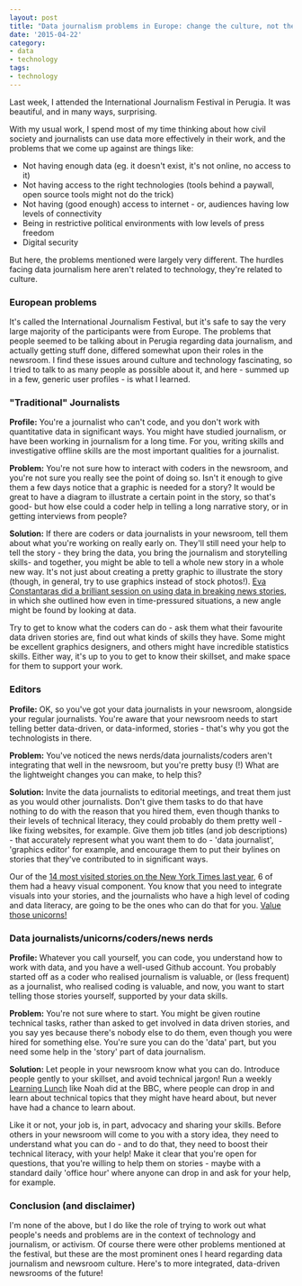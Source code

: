 ```yaml
---
layout: post
title: "Data journalism problems in Europe: change the culture, not the technology"
date: '2015-04-22'
category:
- data
- technology
tags:
- technology
---
```


Last week, I attended the International Journalism Festival in Perugia. It was beautiful, and in many ways, surprising. 

With my usual work, I spend most of my time thinking about how civil society and journalists can use data more effectively in their work, and the problems that we come up against are things like: 

* Not having enough data (eg. it doesn't exist, it's not online, no access to it)
* Not having access to the right technologies (tools behind a paywall, open source tools might not do the trick)
* Not having (good enough) access to internet - or, audiences having low levels of connectivity
* Being in restrictive political environments with low levels of press freedom
* Digital security

But here, the problems mentioned were largely very different. The hurdles facing data journalism here aren't related to technology, they're related to culture.

<!--more-->

### European problems

It's called the International Journalism Festival, but it's safe to say the very large majority of the participants were from Europe. The problems that people seemed to be talking about in Perugia regarding data journalism, and actually getting stuff done, differed somewhat upon their roles in the newsroom. I find these issues around culture and technology fascinating, so I tried to talk to as many people as possible about it, and here - summed up in a few, generic user profiles - is what I learned.

### "Traditional" Journalists

**Profile:** You're a journalist who can't code, and you don't work with quantitative data in significant ways. You might have studied journalism, or have been working in journalism for a long time. For you, writing skills and investigative offline skills are the most important qualities for a journalist.

**Problem:** You're not sure how to interact with coders in the newsroom, and you're not sure you really see the point of doing so. Isn't it enough to give them a few days notice that a graphic is needed for a story? It would be great to have a diagram to illustrate a certain point in the story, so that's good- but how else could a coder help in telling a long narrative story, or in getting interviews from people? 

**Solution:** If there are coders or data journalists in your newsroom, tell them about what you're working on really early on. They'll still need your help to tell the story - they bring the data, you bring the journalism and storytelling skills- and together, you might be able to tell a whole new story in a whole new way. It's not just about creating a pretty graphic to illustrate the story (though, in general, try to use graphics instead of stock photos!). [Eva Constantaras did a brilliant session on using data in breaking news stories](http://www.journalismfestival.com/programme/2015/transforming-global-breaking-wews-with-data), in which she outlined how even in time-pressured situations, a new angle might be found by looking at data. 

Try to get to know what the coders can do - ask them what their favourite data driven stories are, find out what kinds of skills they have. Some might be excellent graphics designers, and others might have incredible statistics skills. Either way, it's up to you to get to know their skillset, and make space for them to support your work.

### Editors

**Profile:** OK, so you've got your data journalists in your newsroom, alongside your regular journalists. You're aware that your newsroom needs to start telling better data-driven, or data-informed, stories - that's why you got the technologists in there.

**Problem:** You've noticed the news nerds/data journalists/coders aren't integrating that well in the newsroom, but you're pretty busy (!) What are the lightweight changes you can make, to help this?

**Solution:** Invite the data journalists to editorial meetings, and treat them just as you would other journalists. Don't give them tasks to do that have nothing to do with the reason that you hired them, even though thanks to their levels of technical literacy, they could probably do them pretty well - like fixing websites, for example. Give them job titles (and job descriptions) - that accurately represent what you want them to do - 'data journalist', 'graphics editor' for example, and encourage them to put their bylines on stories that they've contributed to in significant ways. 

Our of the [14 most visited stories on the New York Times last year](http://www.nytco.com/the-new-york-timess-most-visited-content-of-2014-2/), 6 of them had a heavy visual component. You know that you need to integrate visuals into your stories, and the journalists who have a high level of coding and data literacy, are going to be the ones who can do that for you. [Value those unicorns!](https://www.youtube.com/watch?v=864pOLNWsZo)

### Data journalists/unicorns/coders/news nerds

**Profile:** Whatever you call yourself, you can code, you understand how to work with data, and you have a well-used Github account. You probably started off as a coder who realised journalism is valuable, or (less frequent) as a journalist, who realised coding is valuable, and now, you want to start telling those stories yourself, supported by your data skills.

**Problem:** You're not sure where to start. You might be given routine technical tasks, rather than asked to get involved in data driven stories, and you say yes because there's nobody else to do them, even though you were hired for something else. You're sure you can do the 'data' part, but you need some help in the 'story' part of data journalism.

**Solution:** Let people in your newsroom know what you can do. Introduce people gently to your skillset, and avoid technical jargon! Run a weekly [Learning Lunch](http://schoolofdata.org/learning-lunches/) like Noah did at the BBC, where people can drop in and learn about technical topics that they might have heard about, but never have had a chance to learn about. 

Like it or not, your job is, in part, advocacy and sharing your skills. Before others in your newsroom will come to you with a story idea, they need to understand what you can do - and to do that, they need to boost their technical literacy, with your help! Make it clear that you're open for questions, that you're willing to help them on stories - maybe with a standard daily 'office hour' where anyone can drop in and ask for your help, for example.

### Conclusion (and disclaimer)

I'm none of the above, but I do like the role of trying to work out what people's needs and problems are in the context of technology and journalism, or activism. Of course there were other problems mentioned at the festival, but these are the most prominent ones I heard regarding data journalism and newsroom culture. Here's to more integrated, data-driven newsrooms of the future!







